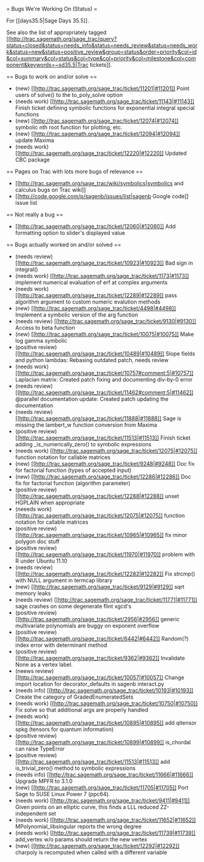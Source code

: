 = Bugs We're Working On (Status) =

For [[days35.5|Sage Days 35.5]].

See also the list of appropriately tagged [[http://trac.sagemath.org/sage_trac/query?status=closed&status=needs_info&status=needs_review&status=needs_work&status=new&status=positive_review&group=status&order=priority&col=id&col=summary&col=status&col=type&col=priority&col=milestone&col=component&keywords=~sd35.5|Trac tickets]].

== Bugs to work on and/or solve ==

 * (new) [[http://trac.sagemath.org/sage_trac/ticket/11201|#11201]] Point users of solve() to the to_poly_solve option
 * (needs work) [[http://trac.sagemath.org/sage_trac/ticket/11143|#11143]] Finish ticket defining symbolic functions for exponential integral special functions
 * (new) [[http://trac.sagemath.org/sage_trac/ticket/12074|#12074]] symbolic nth root function for plotting, etc.
 * (new) [[http://trac.sagemath.org/sage_trac/ticket/12094|#12094]] update Maxima
 * (needs work) [[http://trac.sagemath.org/sage_trac/ticket/12220|#12220]] Updated CBC package
 
== Pages on Trac with lots more bugs of relevance ==
 * [[http://trac.sagemath.org/sage_trac/wiki/symbolics|symbolics and calculus bugs on Trac wiki]]
 * [[http://code.google.com/p/sagenb/issues/list|sagenb Google code]] issue list

== Not really a bug ==

 * [[http://trac.sagemath.org/sage_trac/ticket/12060|#12060]] Add formatting option to slider's displayed value 

== Bugs actually worked on and/or solved ==

 * (needs review) [[http://trac.sagemath.org/sage_trac/ticket/10923|#10923]] Bad sign in integral()
 * (needs work) [[http://trac.sagemath.org/sage_trac/ticket/1173|#1173]] implement numerical evaluation of erf at complex arguments
 * (needs work) [[http://trac.sagemath.org/sage_trac/ticket/12289|#12289]] pass algorithm argument to custom numeric evalution methods
 * (new) [[http://trac.sagemath.org/sage_trac/ticket/4498|#4498]] Implement a symbolic version of the arg function
 * (needs review) [[http://trac.sagemath.org/sage_trac/ticket/9130|#9130]] Access to beta function
 * (new) [[http://trac.sagemath.org/sage_trac/ticket/10075|#10075]] Make log gamma symbolic
 * (positive review) [[http://trac.sagemath.org/sage_trac/ticket/10489|#10489]] Slope fields and python lambdas: Rebasing outdated patch, needs review
 * (needs work) [[http://trac.sagemath.org/sage_trac/ticket/10757#comment:5|#10757]] Laplacian matrix: Created patch fixing and documenting div-by-0 error
 * (needs review) [[http://trac.sagemath.org/sage_trac/ticket/11462#comment:5|#11462]] @parallel documentation update: Created patch updating the documentation
 * (needs review) [[http://trac.sagemath.org/sage_trac/ticket/11888|#11888]] Sage is missing the lambert_w function conversion from Maxima
 * (positive review) [[http://trac.sagemath.org/sage_trac/ticket/11513|#11513]] Finish ticket adding _is_numerically_zero() to symbolic expressions
 * (needs work) [[http://trac.sagemath.org/sage_trac/ticket/12075|#12075]] function notation for callable matrices
 * (new) [[http://trac.sagemath.org/sage_trac/ticket/9248|#9248]] Doc fix for factorial function (types of accepted input)
 * (new) [[http://trac.sagemath.org/sage_trac/ticket/12286|#12286]] Doc fix for factorial function (algorithm parameter) 
 * (positive review) [[http://trac.sagemath.org/sage_trac/ticket/12288|#12288]] unset HGPLAIN when appropriate
 * (neeeds work) [[http://trac.sagemath.org/sage_trac/ticket/12075|#12075]] function notation for callable matrices
 * (positive review) [[http://trac.sagemath.org/sage_trac/ticket/10965|#10965]] fix minor polygon doc stuff
 * (positive review) [[http://trac.sagemath.org/sage_trac/ticket/11970|#11970]] problem with R under Ubuntu 11.10
 * (needs review) [[http://trac.sagemath.org/sage_trac/ticket/12282|#12282]] Fix strcmp() with NULL argument in termcap library
 * (new) [[http://trac.sagemath.org/sage_trac/ticket/9129|#9129]] sqrt memory leaks
 * (needs review) [[http://trac.sagemath.org/sage_trac/ticket/11771|#11771]] sage crashes on some degenerate flint xgcd's
 * (positive review) [[http://trac.sagemath.org/sage_trac/ticket/2956|#2956]] generic multivariate polynomials are buggy on exponent overflow
 * (positive review) [[http://trac.sagemath.org/sage_trac/ticket/6442|#6442]] Random(?) index error with determinant method
 * (positive review) [[http://trac.sagemath.org/sage_trac/ticket/9362|#9362]] Invalidate None as a vertex label.
 * (neews review) [[http://trac.sagemath.org/sage_trac/ticket/10057|#10057]] Change import location for decorator_defaults in sagenb interact.py
 * (needs info) [[http://trac.sagemath.org/sage_trac/ticket/10193|#10193]] Create the category of GradedEnumeratedSets
 * (needs work) [[http://trac.sagemath.org/sage_trac/ticket/10750|#10750]] Fix solve so that additional args are properly handled
 * (needs work) [[http://trac.sagemath.org/sage_trac/ticket/10895|#10895]] add qitensor spkg (tensors for quantum information)
 * (positive review) [[http://trac.sagemath.org/sage_trac/ticket/10899|#10899]] is_chordal can raise TypeError
 * (positive review) [[http://trac.sagemath.org/sage_trac/ticket/11513|#11513]] add is_trivial_zero() method to symbolic expressions
 * (needs info) [[http://trac.sagemath.org/sage_trac/ticket/11666|#11666]] Upgrade MPFR to 3.1.0
 * (new) [[http://trac.sagemath.org/sage_trac/ticket/11705|#11705]] Port Sage to SUSE Linux Power 7 (ppc64).
 * (needs work) [[http://trac.sagemath.org/sage_trac/ticket/9411|#9411]] Given points on an elliptic curve, this finds a LLL reduced ZZ-independent set
 * (needs work) [[http://trac.sagemath.org/sage_trac/ticket/11652|#11652]] MPolynomial_libsingular reports the wrong degree
 * (needs work) [[http://trac.sagemath.org/sage_trac/ticket/11739|#11739]] add_vertex w/o params should return the new vertex
 * (new) [[http://trac.sagemath.org/sage_trac/ticket/12292|#12292]] charpoly is recomputed when called with a different variable
